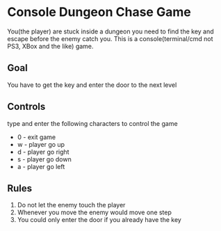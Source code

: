# Console Dungeon Chase Game

You(the player) are stuck inside a dungeon you need to find the key and escape before the enemy catch you. This is a console(terminal/cmd not PS3, XBox and the like) game.

<h2>Goal</h1>
<p>You have to get the key and enter the door to the next level</p>
  
<h2>Controls</h1>
<p>type and enter the following characters to control the game</p>
<ul>
  <li>0 - exit game</li>
  <li>w - player go up</li>
  <li>d - player go right</li>
  <li>s - player go down</li>
  <li>a - player go left</li>
</ul>

<h2>Rules</h2>
<ol>
  <li>Do not let the enemy touch the player</li>  
  <li>Whenever you move the enemy would move one step</li>
  <li>You could only enter the door if you already have the key</li>
</ol>
